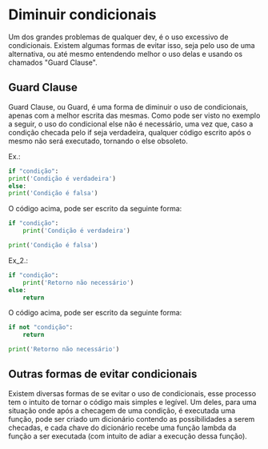 # Diminuir condicionais

Um dos grandes problemas de qualquer dev, é o uso excessivo de condicionais. Existem algumas formas de evitar isso, seja pelo uso de uma alternativa, ou até mesmo entendendo melhor o uso delas e usando os chamados "Guard Clause".

## Guard Clause

Guard Clause, ou Guard, é uma forma de diminuir o uso de condicionais, apenas com a melhor escrita das mesmas. Como pode ser visto no exemplo a seguir, o uso do condicional else não é necessário, uma vez que, caso a condição checada pelo if seja verdadeira, qualquer código escrito após o mesmo não será executado, tornando o else obsoleto.

Ex.:

~~~python
if "condição":
print('Condição é verdadeira')
else:
print('Condição é falsa')
~~~

O código acima, pode ser escrito da seguinte forma:

~~~python
if "condição":
    print('Condição é verdadeira')

print('Condição é falsa')
~~~

Ex_2.:

~~~python
if "condição":
    print('Retorno não necessário')
else:
    return
~~~

O código acima, pode ser escrito da seguinte forma:

~~~python
if not "condição":
    return

print('Retorno não necessário')
~~~

## Outras formas de evitar condicionais

Existem diversas formas de se evitar o uso de condicionais, esse processo tem o intuito de tornar o código mais simples e legível. Um deles, para uma situação onde após a checagem de uma condição, é executada uma função, pode ser criado um dicionário contendo as possibilidades a serem checadas, e cada chave do dicionário recebe uma função lambda da função a ser executada (com intuito de adiar a execução dessa função).
